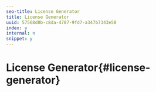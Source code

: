 ```yaml
---
seo-title: License Generator
title: License Generator
uuid: 57568d0b-c8da-4787-9fd7-a347b7343e58
index: y
internal: n
snippet: y
---
```


# License Generator{#license-generator}

